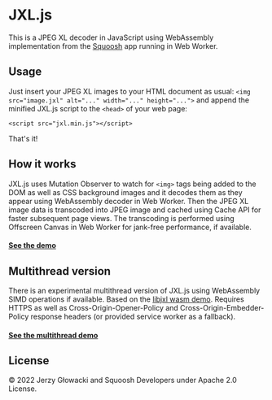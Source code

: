 # JXL.js

This is a JPEG XL decoder in JavaScript using WebAssembly implementation from the [Squoosh](https://github.com/GoogleChromeLabs/squoosh) app running in Web Worker.

## Usage

Just insert your JPEG XL images to your HTML document as usual: `<img src="image.jxl" alt="..." width="..." height="...">` and append the minified JXL.js script to the `<head>` of your web page:

`<script src="jxl.min.js"></script>`

That's it!

## How it works

JXL.js uses Mutation Observer to watch for `<img>` tags being added to the DOM as well as CSS background images and it decodes them as they appear using WebAssembly decoder in Web Worker. Then the JPEG XL image data is transcoded into JPEG image and cached using Cache API for faster subsequent page views. The transcoding is performed using Offscreen Canvas in Web Worker for jank-free performance, if available.

#### [See the demo](https://niutech.github.io/jxl.js/)

## Multithread version

There is an experimental multithread version of JXL.js using WebAssembly SIMD operations if available. Based on the [libjxl wasm demo](https://github.com/libjxl/libjxl/tree/main/tools/wasm_demo). Requires HTTPS as well as Cross-Origin-Opener-Policy and Cross-Origin-Embedder-Policy response headers (or provided service worker as a fallback).

#### [See the multithread demo](https://niutech.github.io/jxl.js/multithread/)

## License

&copy; 2022 Jerzy Głowacki and Squoosh Developers under Apache 2.0 License.